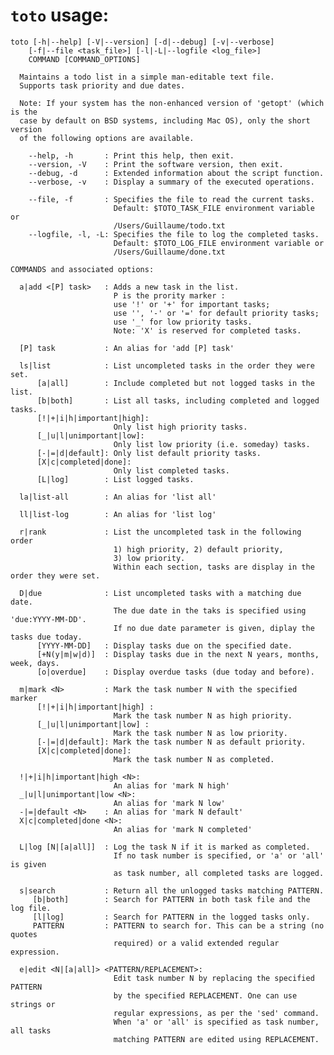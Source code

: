 `toto` usage:
=============

	toto [-h|--help] [-V|--version] [-d|--debug] [-v|--verbose]
	    [-f|--file <task_file>] [-l|-L|--logfile <log_file>]
	    COMMAND [COMMAND_OPTIONS]

	  Maintains a todo list in a simple man-editable text file.
	  Supports task priority and due dates.

	  Note: If your system has the non-enhanced version of 'getopt' (which is the
	  case by default on BSD systems, including Mac OS), only the short version
	  of the following options are available.

	    --help, -h       : Print this help, then exit.
	    --version, -V    : Print the software version, then exit.
	    --debug, -d      : Extended information about the script function.
	    --verbose, -v    : Display a summary of the executed operations.

	    --file, -f       : Specifies the file to read the current tasks.
	                       Default: $TOTO_TASK_FILE environment variable or
	                       /Users/Guillaume/todo.txt
	    --logfile, -l, -L: Specifies the file to log the completed tasks.
	                       Default: $TOTO_LOG_FILE environment variable or
	                       /Users/Guillaume/done.txt

	COMMANDS and associated options:

	  a|add <[P] task>   : Adds a new task in the list.
	                       P is the prority marker :
	                       use '!' or '+' for important tasks;
	                       use '', '-' or '=' for default priority tasks;
	                       use '_' for low priority tasks.
	                       Note: 'X' is reserved for completed tasks.

	  [P] task           : An alias for 'add [P] task'

	  ls|list            : List uncompleted tasks in the order they were set.
	      [a|all]        : Include completed but not logged tasks in the list.
	      [b|both]       : List all tasks, including completed and logged tasks.
	      [!|+|i|h|important|high]:
	                       Only list high priority tasks.
	      [_|u|l|unimportant|low]:
	                       Only list low priority (i.e. someday) tasks.
	      [-|=|d|default]: Only list default priority tasks.
	      [X|c|completed|done]:
	                       Only list completed tasks.
	      [L|log]        : List logged tasks.

	  la|list-all        : An alias for 'list all'

	  ll|list-log        : An alias for 'list log'

	  r|rank             : List the uncompleted task in the following order
	                       1) high priority, 2) default priority,
	                       3) low priority.
	                       Within each section, tasks are display in the order they were set.

	  D|due              : List uncompleted tasks with a matching due date.
	                       The due date in the taks is specified using 'due:YYYY-MM-DD'.
	                       If no due date parameter is given, diplay the tasks due today.
	      [YYYY-MM-DD]   : Display tasks due on the specified date.
	      [+N(y|m|w|d)]  : Display tasks due in the next N years, months, week, days.
	      [o|overdue]    : Display overdue tasks (due today and before).

	  m|mark <N>         : Mark the task number N with the specified marker
	      [!|+|i|h|important|high] :
	                       Mark the task number N as high priority.
	      [_|u|l|unimportant|low] :
	                       Mark the task number N as low priority.
	      [-|=|d|default]: Mark the task number N as default priority.
	      [X|c|completed|done]:
	                       Mark the task number N as completed.

	  !|+|i|h|important|high <N>:
	                       An alias for 'mark N high'
	  _|u|l|unimportant|low <N>:
	                       An alias for 'mark N low'
	  -|=|default <N>    : An alias for 'mark N default'
	  X|c|completed|done <N>:
	                       An alias for 'mark N completed'

	  L|log [N|[a|all]]  : Log the task N if it is marked as completed.
	                       If no task number is specified, or 'a' or 'all' is given
	                       as task number, all completed tasks are logged.

	  s|search           : Return all the unlogged tasks matching PATTERN.
	     [b|both]        : Search for PATTERN in both task file and the log file.
	     [l|log]         : Search for PATTERN in the logged tasks only.
	     PATTERN         : PATTERN to search for. This can be a string (no quotes
	                       required) or a valid extended regular expression.

	  e|edit <N|[a|all]> <PATTERN/REPLACEMENT>:
	                       Edit task number N by replacing the specified PATTERN
	                       by the specified REPLACEMENT. One can use strings or
	                       regular expressions, as per the 'sed' command.
	                       When 'a' or 'all' is specified as task number, all tasks
	                       matching PATTERN are edited using REPLACEMENT.
